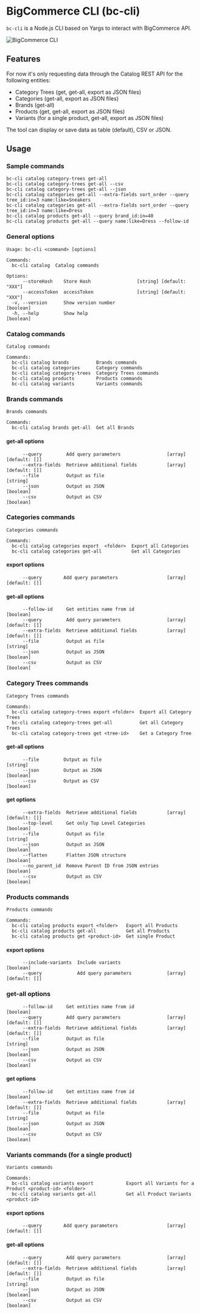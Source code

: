 # BigCommerce CLI (bc-cli)

`bc-cli` is a Node.js CLI based on Yargs to interact with BigCommerce API. 

![BigCommerce CLI](./docs/bc-cli-table.png)

## Features

For now it's only requesting data through the Catalog REST API for the following entities:

- Category Trees (get, get-all, export as JSON files)
- Categories (get-all, export as JSON files)
- Brands (get-all)
- Products (get, get-all, export as JSON files)
- Variants (for a single product, get-all, export as JSON files)

The tool can display or save data as table (default), CSV or JSON.

## Usage

### Sample commands

```
bc-cli catalog category-trees get-all
bc-cli catalog category-trees get-all --csv
bc-cli catalog category-trees get-all --json
bc-cli catalog categories get-all --extra-fields sort_order --query tree_id:in=3 name:like=Sneakers
bc-cli catalog categories get-all --extra-fields sort_order --query tree_id:in=3 name:like=Dress
bc-cli catalog products get-all --query brand_id:in=40
bc-cli catalog products get-all --query name:like=Dress --follow-id
```

### General options

```
Usage: bc-cli <command> [options]

Commands:
  bc-cli catalog  Catalog commands

Options:
      --storeHash    Store Hash                 [string] [default: "XXX"]
      --accessToken  accessToken                [string] [default: "XXX"]
  -v, --version      Show version number                               [boolean]
  -h, --help         Show help                                         [boolean]
```

### Catalog commands

```
Catalog commands

Commands:
  bc-cli catalog brands          Brands commands
  bc-cli catalog categories      Category commands
  bc-cli catalog category-trees  Category Trees commands
  bc-cli catalog products        Products commands
  bc-cli catalog variants        Variants commands
```
### Brands commands

```
Brands commands

Commands:
  bc-cli catalog brands get-all  Get all Brands
```

#### get-all options

```
      --query         Add query parameters                 [array] [default: []]
      --extra-fields  Retrieve additional fields           [array] [default: []]
      --file          Output as file                               [string]
      --json          Output as JSON                                   [boolean]
      --csv           Output as CSV                                    [boolean]
```

### Categories commands

```
Categories commands

Commands:
  bc-cli catalog categories export  <folder>  Export all Categories
  bc-cli catalog categories get-all           Get all Categories
```

#### export options

```
      --query        Add query parameters                  [array] [default: []]
```

#### get-all options

```
      --follow-id     Get entities name from id                        [boolean]
      --query         Add query parameters                 [array] [default: []]
      --extra-fields  Retrieve additional fields           [array] [default: []]
      --file          Output as file                               [string]
      --json          Output as JSON                                   [boolean]
      --csv           Output as CSV                                    [boolean]
```

### Category Trees commands

```
Category Trees commands

Commands:
  bc-cli catalog category-trees export <folder>  Export all Category Trees
  bc-cli catalog category-trees get-all          Get all Category Trees
  bc-cli catalog category-trees get <tree-id>    Get a Category Tree
```

#### get-all options

```
      --file         Output as file                                [string]
      --json         Output as JSON                                    [boolean]
      --csv          Output as CSV                                     [boolean]
```

#### get options

```
      --extra-fields  Retrieve additional fields           [array] [default: []]
      --top-level     Get only Top Level Categories                    [boolean]
      --file          Output as file                               [string]
      --json          Output as JSON                                   [boolean]
      --flatten       Flatten JSON structure                           [boolean]
      --no_parent_id  Remove Parent ID from JSON entries               [boolean]
      --csv           Output as CSV                                    [boolean]
```

### Products commands

```
Products commands

Commands:
  bc-cli catalog products export <folder>   Export all Products
  bc-cli catalog products get-all           Get all Products
  bc-cli catalog products get <product-id>  Get single Product
```

#### export options

```
      --include-variants  Include variants                             [boolean]
      --query             Add query parameters             [array] [default: []]
```

### get-all options

```
      --follow-id     Get entities name from id                        [boolean]
      --query         Add query parameters                 [array] [default: []]
      --extra-fields  Retrieve additional fields           [array] [default: []]
      --file          Output as file                               [string]
      --json          Output as JSON                                   [boolean]
      --csv           Output as CSV                                    [boolean]
```

#### get options

```
      --follow-id     Get entities name from id                        [boolean]
      --extra-fields  Retrieve additional fields           [array] [default: []]
      --file          Output as file                               [string]
      --json          Output as JSON                                   [boolean]
      --csv           Output as CSV                                    [boolean]
```

### Variants commands (for a single product)

```
Variants commands

Commands:
  bc-cli catalog variants export            Export all Variants for a Product <product-id> <folder>
  bc-cli catalog variants get-all           Get all Product Variants <product-id>
```

#### export options

```
      --query        Add query parameters                  [array] [default: []]
```

#### get-all options

```
      --query         Add query parameters                 [array] [default: []]
      --extra-fields  Retrieve additional fields           [array] [default: []]
      --file          Output as file                               [string]
      --json          Output as JSON                                   [boolean]
      --csv           Output as CSV                                    [boolean]
```
